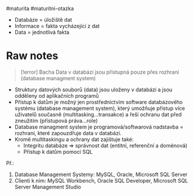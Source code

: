 #maturita #maturitni-otazka
- Databáze = úložiště dat
- Informace = fakta vycházející z dat 
- Data = jednotlivá fakta

# Raw notes

> [!error] Bacha
> Data v databázi jsou přístupná pouze přes rozhraní (database managment system)

- Struktury datových souborů (data) jsou uloženy v databázi a jsou odděleny od aplikačních programů
- Přístup k datům je možný jen prostřednictvím software databázového systému (database management system), který umožňuje přístup více uživatelů současně (multitasking…transakce) a řeší ochranu dat před zneužitím (přístupová práva...role)
- Database managment system je programová/softwarová nadstavba = rozhraní, které zapouzdřuje data v databázi.
- Kromě multitaskingu a ochrany dat zajištuje také:
	- Integritu databáze => správnost dat (entitní, referenční a doménová)
	- Přístup k datům pomocí SQL

Př.:
1. Database Management Systemy: MySQL, Oracle, Microsoft SQL Server
3. Clienti k nim: MySQL Workbench, Oracle SQL Developer, Microsoft SQL Server Management Studio
